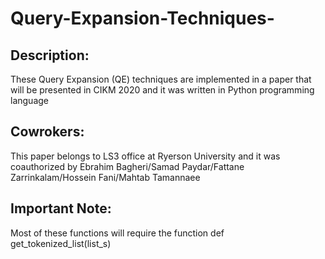 # Query-Expansion-Techniques-
## Description:
These Query Expansion (QE) techniques are implemented in a paper that will be presented in CIKM 2020 and it was written in Python programming language
## Cowrokers:
This paper belongs to LS3 office at Ryerson University and it was coauthorized by Ebrahim Bagheri/Samad Paydar/Fattane Zarrinkalam/Hossein Fani/Mahtab Tamannaee
## Important Note:
Most of these functions will require the function def get_tokenized_list(list_s)
